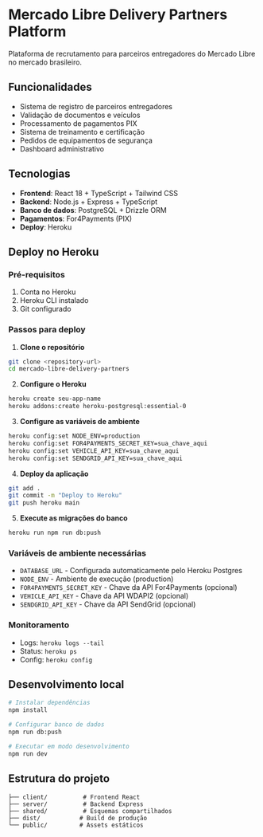 # Mercado Libre Delivery Partners Platform

Plataforma de recrutamento para parceiros entregadores do Mercado Libre no mercado brasileiro.

## Funcionalidades

- Sistema de registro de parceiros entregadores
- Validação de documentos e veículos
- Processamento de pagamentos PIX
- Sistema de treinamento e certificação
- Pedidos de equipamentos de segurança
- Dashboard administrativo

## Tecnologias

- **Frontend**: React 18 + TypeScript + Tailwind CSS
- **Backend**: Node.js + Express + TypeScript
- **Banco de dados**: PostgreSQL + Drizzle ORM
- **Pagamentos**: For4Payments (PIX)
- **Deploy**: Heroku

## Deploy no Heroku

### Pré-requisitos

1. Conta no Heroku
2. Heroku CLI instalado
3. Git configurado

### Passos para deploy

1. **Clone o repositório**
```bash
git clone <repository-url>
cd mercado-libre-delivery-partners
```

2. **Configure o Heroku**
```bash
heroku create seu-app-name
heroku addons:create heroku-postgresql:essential-0
```

3. **Configure as variáveis de ambiente**
```bash
heroku config:set NODE_ENV=production
heroku config:set FOR4PAYMENTS_SECRET_KEY=sua_chave_aqui
heroku config:set VEHICLE_API_KEY=sua_chave_aqui
heroku config:set SENDGRID_API_KEY=sua_chave_aqui
```

4. **Deploy da aplicação**
```bash
git add .
git commit -m "Deploy to Heroku"
git push heroku main
```

5. **Execute as migrações do banco**
```bash
heroku run npm run db:push
```

### Variáveis de ambiente necessárias

- `DATABASE_URL` - Configurada automaticamente pelo Heroku Postgres
- `NODE_ENV` - Ambiente de execução (production)
- `FOR4PAYMENTS_SECRET_KEY` - Chave da API For4Payments (opcional)
- `VEHICLE_API_KEY` - Chave da API WDAPI2 (opcional)
- `SENDGRID_API_KEY` - Chave da API SendGrid (opcional)

### Monitoramento

- Logs: `heroku logs --tail`
- Status: `heroku ps`
- Config: `heroku config`

## Desenvolvimento local

```bash
# Instalar dependências
npm install

# Configurar banco de dados
npm run db:push

# Executar em modo desenvolvimento
npm run dev
```

## Estrutura do projeto

```
├── client/          # Frontend React
├── server/          # Backend Express
├── shared/          # Esquemas compartilhados
├── dist/           # Build de produção
└── public/         # Assets estáticos
```